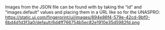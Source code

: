 

Images from the JSON file can be found with by taking the “id” and “images.default” values and placing them in a URL like so for the UNASPRO: https://static.ui.com/fingerprint/ui/images/894e86f4-579e-42cd-9bf0-6bd4d1d3f3a0/default/6d4ff766754b5ec82e1910e35d5982fd.png
